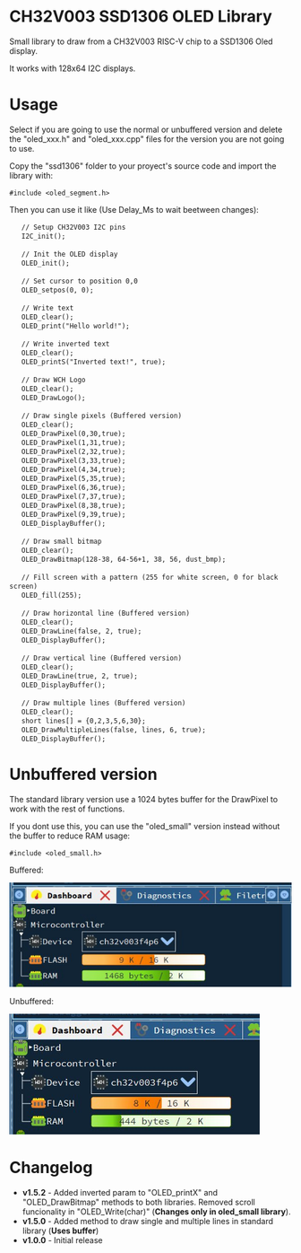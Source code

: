 # CH32V003 SSD1306 OLED Library
 Small library to draw from a CH32V003 RISC-V chip to a SSD1306 Oled display.
 
 It works with 128x64 I2C displays. 
 
 # Usage
 Select if you are going to use the normal or unbuffered version and delete the "oled_xxx.h" and "oled_xxx.cpp" files for the version you are not going to use.
 
 Copy the "ssd1306" folder to your proyect's source code and import the library with:
 ```
 #include <oled_segment.h>
 ```
 
 Then you can use it like (Use Delay_Ms to wait beetween changes):
 ```
	// Setup CH32V003 I2C pins
	I2C_init();
	
	// Init the OLED display
	OLED_init();

	// Set cursor to position 0,0
	OLED_setpos(0, 0); 

	// Write text
	OLED_clear();
	OLED_print("Hello world!");

	// Write inverted text
	OLED_clear();
	OLED_printS("Inverted text!", true);

	// Draw WCH Logo
	OLED_clear();
	OLED_DrawLogo();

	// Draw single pixels (Buffered version)
	OLED_clear();
	OLED_DrawPixel(0,30,true);
	OLED_DrawPixel(1,31,true);
	OLED_DrawPixel(2,32,true);
	OLED_DrawPixel(3,33,true);
	OLED_DrawPixel(4,34,true);
	OLED_DrawPixel(5,35,true);
	OLED_DrawPixel(6,36,true);
	OLED_DrawPixel(7,37,true);
	OLED_DrawPixel(8,38,true);
	OLED_DrawPixel(9,39,true);
	OLED_DisplayBuffer();
	
	// Draw small bitmap
	OLED_clear();
	OLED_DrawBitmap(128-38, 64-56+1, 38, 56, dust_bmp);
	
	// Fill screen with a pattern (255 for white screen, 0 for black screen)
	OLED_fill(255);
	
	// Draw horizontal line (Buffered version)
	OLED_clear();
	OLED_DrawLine(false, 2, true); 
	OLED_DisplayBuffer();
	
	// Draw vertical line (Buffered version)
	OLED_clear();
	OLED_DrawLine(true, 2, true); 
	OLED_DisplayBuffer();
	
	// Draw multiple lines (Buffered version)
	OLED_clear();
	short lines[] = {0,2,3,5,6,30};
	OLED_DrawMultipleLines(false, lines, 6, true);
	OLED_DisplayBuffer();
 ```
 
 # Unbuffered version
 The standard library version use a 1024 bytes buffer for the DrawPixel to work with the rest of functions.
 
 If you dont use this, you can use the "oled_small" version instead without the buffer to reduce RAM usage: 
 ```
 #include <oled_small.h>
 ```
 Buffered: 
 
 ![Buffered](https://github.com/rotura/CH32V003-SSD1306-OLED-Library/blob/main/images/buffered.jpg)
 
 Unbuffered:
 
 ![Unbuffered](https://github.com/rotura/CH32V003-SSD1306-OLED-Library/blob/main/images/unbuffered.jpg)
 
 
 # Changelog
 * **v1.5.2** - Added inverted param to "OLED_printX" and "OLED_DrawBitmap" methods to both libraries. Removed scroll funcionality in "OLED_Write(char)" (**Changes only in oled_small library**).
 * **v1.5.0** - Added method to draw single and multiple lines in standard library (**Uses buffer**)
 * **v1.0.0** - Initial release 
 
